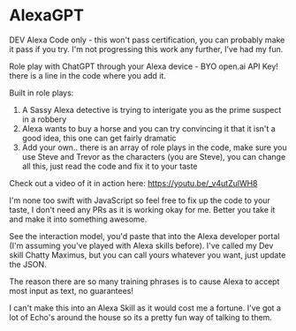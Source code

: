 # AlexaGPT
DEV Alexa Code only - this won't pass certification, you can probably make it pass if you try. I'm not progressing this work any further, I've had my fun. 

Role play with ChatGPT through your Alexa device - BYO open.ai API Key! there is a line in the code where you add it. 

Built in role plays:

1. A Sassy Alexa detective is trying to interigate you as the prime suspect in a robbery
2. Alexa wants to buy a horse and you can try convincing it that it isn't a good idea, this one can get fairly dramatic
3. Add your own.. there is an array of role plays in the code, make sure you use Steve and Trevor as the characters (you are Steve), you can change all this, just read the code and fix it to your taste

Check out a video of it in action here: https://youtu.be/_v4utZulWH8

I'm none too swift with JavaScript so feel free to fix up the code to your taste, I don't need any PRs as it is working okay for me. Better you take it and make it into something awesome. 

See the interaction model, you'd paste that into the Alexa developer portal (I'm assuming you've played with Alexa skills before). I've called my Dev skill Chatty Maximus, but you can call yours whatever you want, just update the JSON. 

The reason there are so many training phrases is to cause Alexa to accept most input as text, no guarantees!

I can't make this into an Alexa Skill as it would cost me a fortune. I've got a lot of Echo's around the house so its a pretty fun way of talking to them.  
